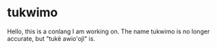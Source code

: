 # tukwimo
Hello, this is a conlang I am working on. The name tukwimo is no longer accurate, but "tukë awio'ojl" is.
